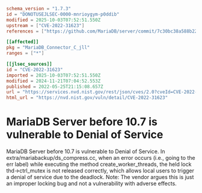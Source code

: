 ```toml
schema_version = "1.7.3"
id = "DONOTUSEJLSEC-0000-mnrioygym-p0ddib"
modified = 2025-10-03T07:52:51.550Z
upstream = ["CVE-2022-31623"]
references = ["https://github.com/MariaDB/server/commit/7c30bc38a588b22b01f11130cfe99e7f36accf94", "https://github.com/MariaDB/server/pull/1938", "https://jira.mariadb.org/browse/MDEV-26561", "https://jira.mariadb.org/browse/MDEV-26574", "https://security.netapp.com/advisory/ntap-20220707-0006/", "https://github.com/MariaDB/server/commit/7c30bc38a588b22b01f11130cfe99e7f36accf94", "https://github.com/MariaDB/server/pull/1938", "https://jira.mariadb.org/browse/MDEV-26561", "https://jira.mariadb.org/browse/MDEV-26574", "https://security.netapp.com/advisory/ntap-20220707-0006/"]

[[affected]]
pkg = "MariaDB_Connector_C_jll"
ranges = ["*"]

[[jlsec_sources]]
id = "CVE-2022-31623"
imported = 2025-10-03T07:52:51.550Z
modified = 2024-11-21T07:04:52.553Z
published = 2022-05-25T21:15:08.657Z
url = "https://services.nvd.nist.gov/rest/json/cves/2.0?cveId=CVE-2022-31623"
html_url = "https://nvd.nist.gov/vuln/detail/CVE-2022-31623"
```

# MariaDB Server before 10.7 is vulnerable to Denial of Service

MariaDB Server before 10.7 is vulnerable to Denial of Service. In extra/mariabackup/ds_compress.cc, when an error occurs (i.e., going to the err label) while executing the method create_worker_threads, the held lock thd->ctrl_mutex is not released correctly, which allows local users to trigger a denial of service due to the deadlock. Note: The vendor argues this is just an improper locking bug and not a vulnerability with adverse effects.

